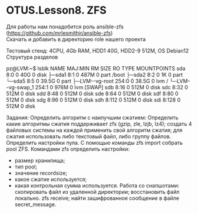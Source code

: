 # OTUS.Lesson8. ZFS
Для работы нам понадобится роль ansible-zfs (https://github.com/mrlesmithjr/ansible-zfs)  
Скачать и добавить в директорию role нашего проекта

Тестовый стенд: 4CPU, 4Gb RAM, HDD1 40G, HDD2-9 512M, OS Debian12
Структура разделов 

pz@LVM:~$ lsblk 
NAME               MAJ:MIN RM  SIZE RO TYPE MOUNTPOINTS
sda                  8:0    0   40G  0 disk 
├─sda1               8:1    0  487M  0 part /boot
├─sda2               8:2    0    1K  0 part 
└─sda5               8:5    0 39.5G  0 part 
  ├─LVM--vg-root   254:0    0 38.5G  0 lvm  /
  └─LVM--vg-swap_1 254:1    0  976M  0 lvm  [SWAP]
sdb                  8:16   0  512M  0 disk 
sdc                  8:32   0  512M  0 disk 
sdd                  8:48   0  512M  0 disk 
sde                  8:64   0  512M  0 disk 
sdf                  8:80   0  512M  0 disk 
sdg                  8:96   0  512M  0 disk 
sdh                  8:112  0  512M  0 disk 
sdi                  8:128  0  512M  0 disk 

Задания:
Определить алгоритм с наилучшим сжатием:
Определить какие алгоритмы сжатия поддерживает zfs (gzip, zle, lzjb, lz4);
создать 4 файловых системы на каждой применить свой алгоритм сжатия;
для сжатия использовать либо текстовый файл, либо группу файлов.
Определить настройки пула.
С помощью команды zfs import собрать pool ZFS.
Командами zfs определить настройки:
- размер хранилища;    
- тип pool;
- значение recordsize;
- какое сжатие используется;
- какая контрольная сумма используется.
Работа со снапшотами:
скопировать файл из удаленной директории;
восстановить файл локально. zfs receive;
найти зашифрованное сообщение в файле secret_message.

